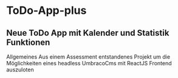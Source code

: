 # ToDo-App-plus

## Neue ToDo App mit Kalender und Statistik Funktionen
Allgemeines
Aus einem Assessment entstandenes Projekt um die Möglichkeiten eines headless UmbracoCms mit ReactJS Frontend auszuloten 
